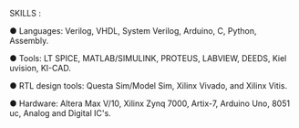 SKILLS :

●	Languages:  Verilog, VHDL, System Verilog, Arduino, C, Python, Assembly.

●	Tools:  LT SPICE, MATLAB/SIMULINK, PROTEUS, LABVIEW, DEEDS, Kiel uvision, KI-CAD.

●	RTL design tools: Questa Sim/Model Sim, Xilinx Vivado, and Xilinx Vitis. 

●	Hardware:  Altera Max V/10, Xilinx Zynq 7000, Artix-7, Arduino Uno, 8051 uc, Analog and Digital IC's.

